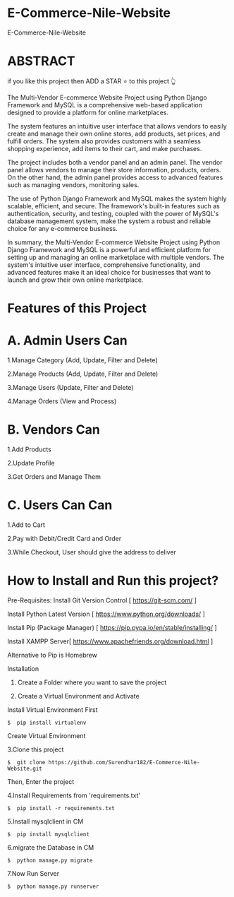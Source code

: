 # E-Commerce-Nile-Website
E-Commerce-Nile-Website

# ABSTRACT

if you like this project then ADD a STAR ⭐️ to this project 👆

The Multi-Vendor E-commerce Website Project using Python Django Framework and MySQL is a comprehensive web-based application designed to provide a platform for online marketplaces. 

The system features an intuitive user interface that allows vendors to easily create and manage their own online stores, add products, set prices, and fulfill orders. The system also provides customers with a seamless shopping experience, add items to their cart, and make purchases.

The project includes both a vendor panel and an admin panel. The vendor panel allows vendors to manage their store information, products, orders. On the other hand, the admin panel provides access to advanced features such as managing vendors, monitoring sales.

The use of Python Django Framework and MySQL makes the system highly scalable, efficient, and secure. The framework's built-in features such as authentication, security, and testing, coupled with the power of MySQL's database management system, make the system a robust and reliable choice for any e-commerce business.

In summary, the Multi-Vendor E-commerce Website Project using Python Django Framework and MySQL is a powerful and efficient platform for setting up and managing an online marketplace with multiple vendors. The system's intuitive user interface, comprehensive functionality, and advanced features make it an ideal choice for businesses that want to launch and grow their own online marketplace. 
 
# Features of this Project

# A. Admin Users Can

1.Manage Category (Add, Update, Filter and Delete) 

2.Manage Products (Add, Update, Filter and Delete)

3.Manage Users (Update, Filter and Delete)

4.Manage Orders (View and Process)

# B. Vendors Can

1.Add Products

2.Update Profile

3.Get Orders and Manage Them

# C. Users Can Can

1.Add to Cart

2.Pay with Debit/Credit Card and Order

3.While Checkout, User should give the address to deliver

# How to Install and Run this project?
Pre-Requisites:
Install Git Version Control [ https://git-scm.com/ ]

Install Python Latest Version [ https://www.python.org/downloads/ ]

Install Pip (Package Manager) [ https://pip.pypa.io/en/stable/installing/ ]

Install XAMPP Server[ https://www.apachefriends.org/download.html ]

Alternative to Pip is Homebrew

Installation
1. Create a Folder where you want to save the project

2. Create a Virtual Environment and Activate

Install Virtual Environment First

    $  pip install virtualenv
   
Create Virtual Environment

3.Clone this project

    $  git clone https://github.com/Surendhar182/E-Commerce-Nile-Website.git
    
Then, Enter the project

4.Install Requirements from 'requirements.txt'

    $  pip install -r requirements.txt
 
5.Install mysqlclient in CM
 
    $  pip install mysqlclient
  
6.migrate the Database in CM
   
    $  python manage.py migrate  

7.Now Run Server

    $  python manage.py runserver
